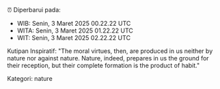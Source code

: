 ⏰ Diperbarui pada:
- WIB: Senin, 3 Maret 2025 00.22.22 UTC
- WITA: Senin, 3 Maret 2025 01.22.22 UTC
- WIT: Senin, 3 Maret 2025 02.22.22 UTC

Kutipan Inspiratif:
"The moral virtues, then, are produced in us neither by nature nor against nature. Nature, indeed, prepares in us the ground for their reception, but their complete formation is the product of habit."


Kategori: nature

